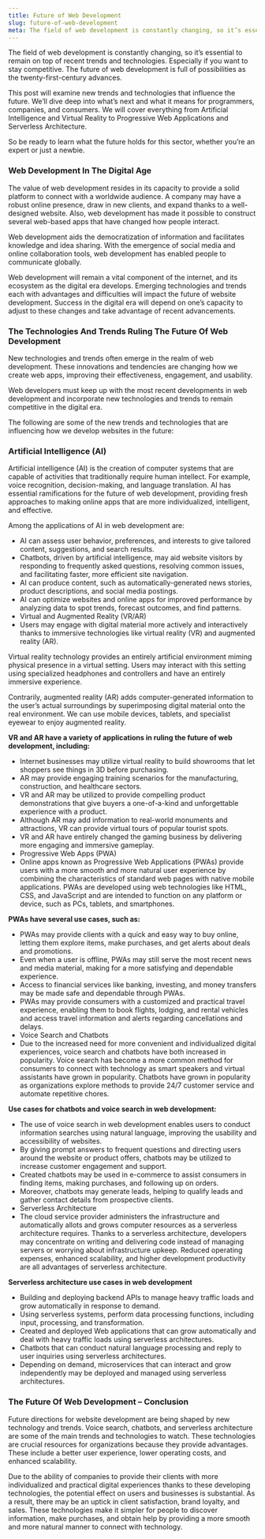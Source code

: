 ```yaml
---
title: Future of Web Development
slug: future-of-web-development
meta: The field of web development is constantly changing, so it’s essential to remain on top of recent trends and technologies. Especially if you want to stay competitive. The future of web development is full of possibilities as the twenty-first-century advances. 
---
```


The field of web development is constantly changing, so it’s essential to remain on top of recent trends and technologies. Especially if you want to stay competitive. The future of web development is full of possibilities as the twenty-first-century advances. 

This post will examine new trends and technologies that influence the future. We’ll dive deep into what’s next and what it means for programmers, companies, and consumers. We will cover everything from Artificial Intelligence and Virtual Reality to Progressive Web Applications and Serverless Architecture. 

So be ready to learn what the future holds for this sector, whether you’re an expert or just a newbie.

### Web Development In The Digital Age
The value of web development resides in its capacity to provide a solid platform to connect with a worldwide audience. A company may have a robust online presence, draw in new clients, and expand thanks to a well-designed website. Also, web development has made it possible to construct several web-based apps that have changed how people interact.

Web development aids the democratization of information and facilitates knowledge and idea sharing. With the emergence of social media and online collaboration tools, web development has enabled people to communicate globally.

Web development will remain a vital component of the internet, and its ecosystem as the digital era develops. Emerging technologies and trends each with advantages and difficulties will impact the future of website development. Success in the digital era will depend on one’s capacity to adjust to these changes and take advantage of recent advancements.

### The Technologies And Trends Ruling The Future Of Web Development
New technologies and trends often emerge in the realm of web development. These innovations and tendencies are changing how we create web apps, improving their effectiveness, engagement, and usability.

Web developers must keep up with the most recent developments in web development and incorporate new technologies and trends to remain competitive in the digital era.

The following are some of the new trends and technologies that are influencing how we develop websites in the future:

### Artificial Intelligence (AI)
Artificial intelligence (AI) is the creation of computer systems that are capable of activities that traditionally require human intellect. For example, voice recognition, decision-making, and language translation. AI has essential ramifications for the future of web development, providing fresh approaches to making online apps that are more individualized, intelligent, and effective.

Among the applications of AI in web development are:

- AI can assess user behavior, preferences, and interests to give tailored content, suggestions, and search results.
- Chatbots, driven by artificial intelligence, may aid website visitors by responding to frequently asked questions, resolving common issues, and facilitating faster, more efficient site navigation.
- AI can produce content, such as automatically-generated news stories, product descriptions, and social media postings.
- AI can optimize websites and online apps for improved performance by analyzing data to spot trends, forecast outcomes, and find patterns.
- Virtual and Augmented Reality (VR/AR)
- Users may engage with digital material more actively and interactively thanks to immersive technologies like virtual reality (VR) and augmented reality (AR).

Virtual reality technology provides an entirely artificial environment miming physical presence in a virtual setting. Users may interact with this setting using specialized headphones and controllers and have an entirely immersive experience.

Contrarily, augmented reality (AR) adds computer-generated information to the user’s actual surroundings by superimposing digital material onto the real environment. We can use mobile devices, tablets, and specialist eyewear to enjoy augmented reality.

**VR and AR have a variety of applications in ruling the future of web development, including:**

- Internet businesses may utilize virtual reality to build showrooms that let shoppers see things in 3D before purchasing.
- AR may provide engaging training scenarios for the manufacturing, construction, and healthcare sectors.
- VR and AR may be utilized to provide compelling product demonstrations that give buyers a one-of-a-kind and unforgettable experience with a product.
- Although AR may add information to real-world monuments and attractions, VR can provide virtual tours of popular tourist spots.
- VR and AR have entirely changed the gaming business by delivering more engaging and immersive gameplay.
- Progressive Web Apps (PWA)
- Online apps known as Progressive Web Applications (PWAs) provide users with a more smooth and more natural user experience by combining the characteristics of standard web pages with native mobile applications. PWAs are developed using web technologies like HTML, CSS, and JavaScript and are intended to function on any platform or device, such as PCs, tablets, and smartphones.

**PWAs have several use cases, such as:**

- PWAs may provide clients with a quick and easy way to buy online, letting them explore items, make purchases, and get alerts about deals and promotions.
- Even when a user is offline, PWAs may still serve the most recent news and media material, making for a more satisfying and dependable experience.
- Access to financial services like banking, investing, and money transfers may be made safe and dependable through PWAs.
- PWAs may provide consumers with a customized and practical travel experience, enabling them to book flights, lodging, and rental vehicles and access travel information and alerts regarding cancellations and delays.
- Voice Search and Chatbots
- Due to the increased need for more convenient and individualized digital experiences, voice search and chatbots have both increased in popularity. Voice search has become a more common method for consumers to connect with technology as smart speakers and virtual assistants have grown in popularity. Chatbots have grown in popularity as organizations explore methods to provide 24/7 customer service and automate repetitive chores.

**Use cases for chatbots and voice search in web development:**

- The use of voice search in web development enables users to conduct information searches using natural language, improving the usability and accessibility of websites.
- By giving prompt answers to frequent questions and directing users around the website or product offers, chatbots may be utilized to increase customer engagement and support.
- Created chatbots may be used in e-commerce to assist consumers in finding items, making purchases, and following up on orders.
- Moreover, chatbots may generate leads, helping to qualify leads and gather contact details from prospective clients.
- Serverless Architecture
- The cloud service provider administers the infrastructure and automatically allots and grows computer resources as a serverless architecture requires. Thanks to a serverless architecture, developers may concentrate on writing and delivering code instead of managing servers or worrying about infrastructure upkeep. Reduced operating expenses, enhanced scalability, and higher development productivity are all advantages of serverless architecture.

**Serverless architecture use cases in web development**

- Building and deploying backend APIs to manage heavy traffic loads and grow automatically in response to demand.
- Using serverless systems, perform data processing functions, including input, processing, and transformation.
- Created and deployed Web applications that can grow automatically and deal with heavy traffic loads using serverless architectures.
- Chatbots that can conduct natural language processing and reply to user inquiries using serverless architectures.
- Depending on demand, microservices that can interact and grow independently may be deployed and managed using serverless architectures.

### The Future Of Web Development – Conclusion
Future directions for website development are being shaped by new technology and trends. Voice search, chatbots, and serverless architecture are some of the main trends and technologies to watch. These technologies are crucial resources for organizations because they provide advantages. These include a better user experience, lower operating costs, and enhanced scalability.

Due to the ability of companies to provide their clients with more individualized and practical digital experiences thanks to these developing technologies, the potential effect on users and businesses is substantial. As a result, there may be an uptick in client satisfaction, brand loyalty, and sales. These technologies make it simpler for people to discover information, make purchases, and obtain help by providing a more smooth and more natural manner to connect with technology.